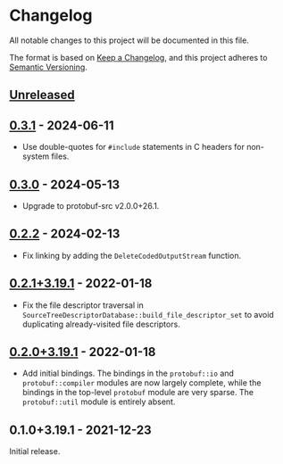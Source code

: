 # Changelog

All notable changes to this project will be documented in this file.

The format is based on [Keep a Changelog], and this project adheres to [Semantic
Versioning].

<!-- #release:next-header -->

## [Unreleased] <!-- #release:date -->

## [0.3.1] - 2024-06-11

* Use double-quotes for `#include` statements in C headers for non-system files.

## [0.3.0] - 2024-05-13

* Upgrade to protobuf-src v2.0.0+26.1.

## [0.2.2] - 2024-02-13

* Fix linking by adding the `DeleteCodedOutputStream` function.

## [0.2.1+3.19.1] - 2022-01-18

* Fix the file descriptor traversal in
 `SourceTreeDescriptorDatabase::build_file_descriptor_set` to avoid duplicating
 already-visited file descriptors.

## [0.2.0+3.19.1] - 2022-01-18

* Add initial bindings. The bindings in the `protobuf::io` and
  `protobuf::compiler` modules are now largely complete, while the bindings in
  the top-level `protobuf` module are very sparse. The `protobuf::util` module
  is entirely absent.

## 0.1.0+3.19.1 - 2021-12-23

Initial release.

<!-- #release:next-url -->
[Unreleased]: https://github.com/MaterializeInc/rust-protobuf-native/compare/protobuf-native-v0.3.1...HEAD
[0.3.1]: https://github.com/MaterializeInc/rust-protobuf-native/compare/protobuf-native-v0.3.0...protobuf-native-v0.3.1
[0.3.0]: https://github.com/MaterializeInc/rust-protobuf-native/compare/protobuf-native-v0.2.2...protobuf-native-v0.3.0
[0.2.2]: https://github.com/MaterializeInc/rust-protobuf-native/compare/protobuf-native-v0.2.1+3.19.1...protobuf-native-v0.2.2
[0.2.1+3.19.1]: https://github.com/MaterializeInc/rust-protobuf-native/compare/protobuf-native-v0.2.0+3.19.1...protobuf-native-v0.2.1+3.19.1
[0.2.0+3.19.1]: https://github.com/MaterializeInc/rust-protobuf-native/compare/protobuf-native-v0.1.0+3.19.1...protobuf-native-v0.2.0+3.19.1

[Keep a Changelog]: https://keepachangelog.com/en/1.0.0/
[Semantic Versioning]: https://semver.org/spec/v2.0.0.html
